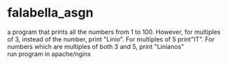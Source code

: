 # falabella_asgn
a program that prints all the numbers from 1 to 100. However, for multiples of 3, instead of the number, print "Linio". For multiples of 5 print"IT". For numbers which are multiples of both 3 and 5, print "Linianos"<br>
run program in apache/nginx
